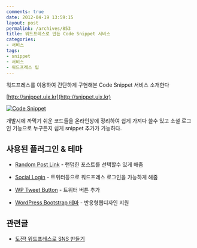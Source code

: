 ```yaml
---
comments: true
date: 2012-04-19 13:59:15
layout: post
permalink: /archives/853
title: 워드프레스로 만든 Code Snippet 서비스
categories:
- 서비스
tags:
- snippet
- 서비스
- 워드프레스 팁
---
```


워드프레스를 이용하여 간단하게 구현해본 Code Snippet 서비스 소개한다  

[http://snippet.uix.kr](http://snippet.uix.kr)





[![Code Snippet ](https://img.skitch.com/20120419-bgifkd54r79pucfadfu8ddjcte.png)](http://snippet.uix.kr)





개발시에 까먹기 쉬운 코드들을 온라인상에 정리하여 쉽게 가져다 쓸수 있고 소셜 로그인 기능으로 누구든지 쉽게 snippet 추가가 가능하다.





## 사용된 플러그인 & 테마







  * [Random Post Link](http://wordpress.org/extend/plugins/random-post-link/) - 랜덤한 포스트를 선택할수 있게 해줌 


  * [Social Login](http://wordpress.org/extend/plugins/wordpress-social-login/) - 트위터등으로 워드프레스 로그인을 가능하게 해줌


  * [WP Tweet Button](http://wordpress.org/extend/plugins/wp-tweet-button/) - 트위터 버튼 추가


  * [WordPress Bootstrap 테마](http://320press.com/wpbs/) - 반응형웹디자인 지원





## 관련글







  * [도전! 워드프레스로 SNS 만들기](http://www.bloter.net/archives/107096?utm_source=twitterfeed&utm_medium=twitter)



